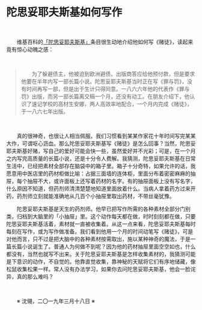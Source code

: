 # 陀思妥耶夫斯基如何写作

&emsp;&emsp;

&emsp;&emsp;维基百科的[「陀思妥耶夫斯基」](https://zh.wikipedia.org/wiki/%E8%B2%BB%E5%A5%A7%E5%A4%9A%E7%88%BE%C2%B7%E7%B1%B3%E5%93%88%E4%BC%8A%E6%B4%9B%E7%B6%AD%E5%A5%87%C2%B7%E9%99%80%E6%80%9D%E5%A6%A5%E8%80%B6%E5%A4%AB%E6%96%AF%E5%9F%BA)条目很生动地介绍他如何写《赌徒》，读起来竟有惊心动魄之感：

&emsp;&emsp;

>&emsp;&emsp;为了躲避债主，他被迫到欧洲避债。出版商答应给他预付款，但是要求他要在半年内写一部长篇小说。陀思妥耶夫斯基当时正在写《罪与罚》，没有时间再写一部，但是出于生计只得同意。一八六六年他的代表作《罪与罚》出版，而另一部长篇离交稿一个月，还没有动工。在朋友介绍下，他认识了速记学校的高材生安娜，两人高效率地配合，一个月内完成《赌徒》，于一八六七年出版。

&emsp;&emsp;

&emsp;&emsp;真的很神奇，也很让人相当佩服。我们习惯看到某某作家花十年时间写完某某大作，可谓呕心沥血。那么陀思妥耶夫斯基写《赌徒》是怎么回事？当然，陀思妥耶夫斯基好赌，写自己的爱好可能会快一些，虽然爱好并不光彩；可是，在一个月之内写完高质量的长篇小说，还是十分令人费解。我猜测，陀思妥耶夫斯基在日常生活中，已经把素材全部存在脑袋中的箱子里。箱子十分奇特，如果允许的话，我愿意用中医店里的药材柜做比喻：占据三面墙的连体柜，里面分布着密密麻麻的抽屉，每个抽屉不大，或许面板上还写着药材的名字。有的抽屉面板上没有写名字，什么原因不知道，但药剂师清清楚楚地知道里面放着什么。当病人拿着药方过来开药，药剂师立刻就能准确地从几百个小抽屉里取出药材，不带丝毫犹豫。

&emsp;&emsp;陀思妥耶夫斯基是天生的药剂师。他早已把写作所需的各种素材全部分门别类，归档到大脑里的「小抽屉」里。这个动作每天都在做，时时刻刻都在做，只要陀思妥耶夫斯基活着，素材就一直被收集着。从这一点来看，陀思妥耶夫斯基每时每刻在写作，或为写作做准备。我们看到他用一个月的时间动笔写《赌徒》，可是对他而言，只不过是把大脑中的各种素材按需取出，施以某种神奇的魔法，于是一篇长篇小说诞生了。普通人为何做不到呢？因为他的药材抽屉里面空空如也，什么都没有，当然也就写不出来。关于陀思妥耶夫斯基是怎样收集素材的，我猜测可能是下意识的动作，不自觉的。他靠直觉收集，靠神秘的天赋将它们有序地储藏，像松鼠收集松果一样。常人没有办法学习，如果你去问陀思妥耶夫斯基，他会一脸诧异，真的那么难吗？

&emsp;&emsp;

&emsp;&emsp;※ 沈翎，二〇一九年三月十八日 ※